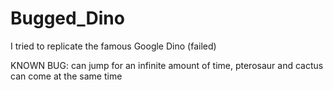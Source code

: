 # Bugged_Dino

I tried to replicate the famous Google Dino (failed)

KNOWN BUG: can jump for an infinite amount of time, pterosaur and cactus can come at the same time

